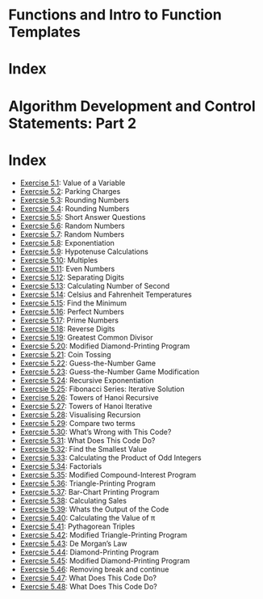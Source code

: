 # Functions and Intro to Function Templates

# Index

# Algorithm Development and Control Statements: Part 2

# Index

- [Exercise 5.1](05_01.md): Value of a Variable
- [Exercsie 5.2](05_02.md): Parking Charges
- [Exercsie 5.3](05_03.md): Rounding Numbers
- [Exercsie 5.4](05_04.md): Rounding Numbers
- [Exercsie 5.5](05_05.md): Short Answer Questions
- [Exercsie 5.6](05_06.md): Random Numbers
- [Exercsie 5.7](05_07.md): Random Numbers
- [Exercsie 5.8](05_08.md): Exponentiation
- [Exercsie 5.9](05_09.md): Hypotenuse Calculations
- [Exercsie 5.10](05_10.md): Multiples
- [Exercsie 5.11](05_11.md): Even Numbers
- [Exercsie 5.12](05_12.md): Separating Digits
- [Exercsie 5.13](05_13.md): Calculating Number of Second
- [Exercsie 5.14](05_14.md): Celsius and Fahrenheit Temperatures
- [Exercsie 5.15](05_15.md): Find the Minimum
- [Exercsie 5.16](05_16.md): Perfect Numbers
- [Exercsie 5.17](05_17.md): Prime Numbers
- [Exercsie 5.18](05_18.md): Reverse Digits
- [Exercsie 5.19](05_19.md): Greatest Common Divisor
- [Exercsie 5.20](05_20.md): Modified Diamond-Printing Program
- [Exercsie 5.21](05_21.md): Coin Tossing
- [Exercsie 5.22](05_22.md): Guess-the-Number Game
- [Exercsie 5.23](05_23.md): Guess-the-Number Game Modification
- [Exercsie 5.24](05_24.md): Recursive Exponentiation
- [Exercsie 5.25](05_25.md): Fibonacci Series: Iterative Solution
- [Exercise 5.26](05_26.md): Towers of Hanoi Recursive
- [Exercsie 5.27](05_27.md): Towers of Hanoi Iterative
- [Exercsie 5.28](05_28.md): Visualising Recursion
- [Exercsie 5.29](05_29.md): Compare two terms
- [Exercsie 5.30](05_30.md): What’s Wrong with This Code?
- [Exercsie 5.31](05_31.md): What Does This Code Do?
- [Exercsie 5.32](05_32.md): Find the Smallest Value
- [Exercsie 5.33](05_33.md): Calculating the Product of Odd Integers
- [Exercsie 5.34](05_34.md): Factorials
- [Exercsie 5.35](05_35.md): Modified Compound-Interest Program
- [Exercsie 5.36](05_36.md): Triangle-Printing Program
- [Exercsie 5.37](05_37.md): Bar-Chart Printing Program
- [Exercsie 5.38](05_38.md): Calculating Sales
- [Exercsie 5.39](05_39.md): Whats the Output of the Code
- [Exercsie 5.40](05_40.md): Calculating the Value of π
- [Exercsie 5.41](05_41.md): Pythagorean Triples
- [Exercsie 5.42](05_42.md): Modified Triangle-Printing Program
- [Exercsie 5.43](05_43.md): De Morgan’s Law
- [Exercsie 5.44](05_44.md): Diamond-Printing Program
- [Exercsie 5.45](05_45.md): Modified Diamond-Printing Program
- [Exercsie 5.46](05_46.md): Removing break and continue
- [Exercsie 5.47](05_47.md): What Does This Code Do?
- [Exercsie 5.48](05_48.md): What Does This Code Do?